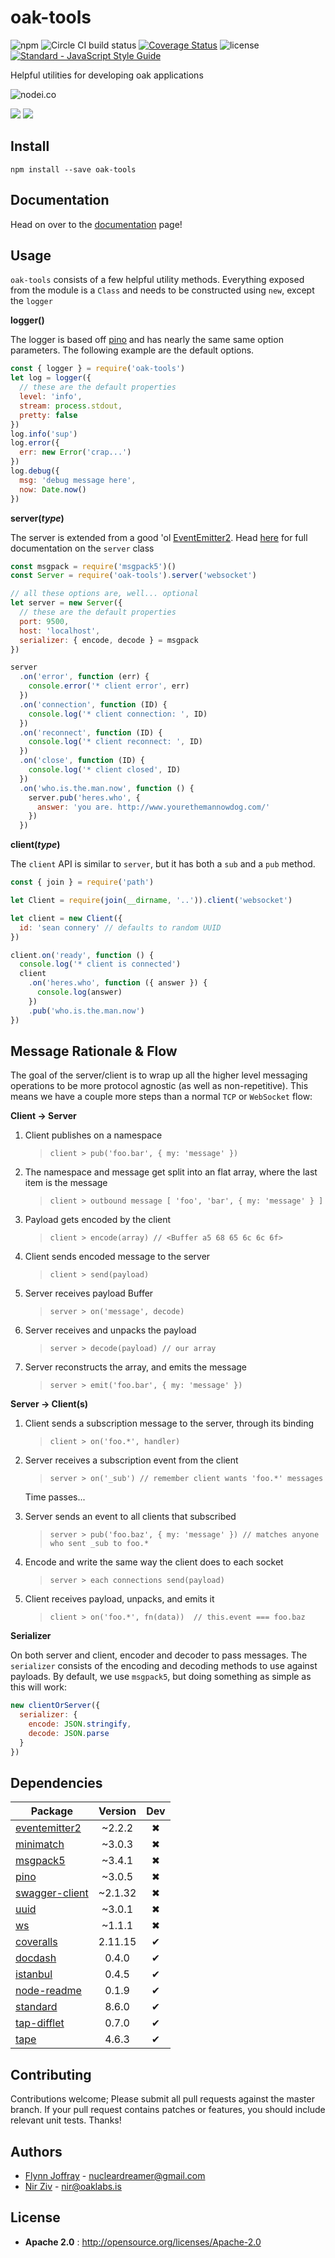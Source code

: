 # oak-tools

![npm](https://img.shields.io/npm/v/oak-tools.svg) ![Circle CI build status](https://circleci.com/gh/OakLabsInc/oak-tools.svg?style=svg) [![Coverage Status](https://coveralls.io/repos/github/OakLabsInc/oak-tools/badge.svg?branch=master)](https://coveralls.io/github/OakLabsInc/oak-tools?branch=master) ![license](https://img.shields.io/npm/l/oak-tools.svg) [![Standard - JavaScript Style Guide](https://img.shields.io/badge/code%20style-standard-green.svg)](http://standardjs.com/)

Helpful utilities for developing oak applications

![nodei.co](https://nodei.co/npm/oak-tools.png?downloads=true&downloadRank=true&stars=true)

![](https://david-dm.org/OakLabsInc/oak-tools/status.svg)
![](https://david-dm.org/OakLabsInc/oak-tools/dev-status.svg)

## Install

`npm install --save oak-tools`

## Documentation

Head on over to the [documentation](https://oaklabsinc.github.io/oak-tools/) page!

## Usage

`oak-tools` consists of a few helpful utility methods. Everything exposed from the module is a `Class` and needs to be constructed using `new`, except the `logger`

**logger()**

The logger is based off [pino](https://github.com/pinojs/pino) and has nearly the same same option parameters. The following example are the default options.

```javascript
const { logger } = require('oak-tools')
let log = logger({
  // these are the default properties
  level: 'info',
  stream: process.stdout,
  pretty: false
})
log.info('sup')
log.error({
  err: new Error('crap...')
})
log.debug({
  msg: 'debug message here',
  now: Date.now()
})

```

**server(_type_)**

The server is extended from a good 'ol [EventEmitter2](https://github.com/asyncly/EventEmitter2). Head [here](https://oaklabsinc.github.io/oak-tools/WebSocketServer.html) for full documentation on the `server` class

```javascript
const msgpack = require('msgpack5')()
const Server = require('oak-tools').server('websocket')

// all these options are, well... optional
let server = new Server({
  // these are the default properties
  port: 9500,
  host: 'localhost',
  serializer: { encode, decode } = msgpack
})

server
  .on('error', function (err) {
    console.error('* client error', err)
  })
  .on('connection', function (ID) {
    console.log('* client connection: ', ID)
  })
  .on('reconnect', function (ID) {
    console.log('* client reconnect: ', ID)
  })
  .on('close', function (ID) {
    console.log('* client closed', ID)
  })
  .on('who.is.the.man.now', function () {
    server.pub('heres.who', {
      answer: 'you are. http://www.yourethemannowdog.com/'
    })
  })
```

**client(_type_)**

The `client` API is similar to `server`, but it has both a `sub` and a `pub` method.

```javascript
const { join } = require('path')

let Client = require(join(__dirname, '..')).client('websocket')

let client = new Client({
  id: 'sean connery' // defaults to random UUID
})

client.on('ready', function () {
  console.log('* client is connected')
  client
    .on('heres.who', function ({ answer }) {
      console.log(answer)
    })
    .pub('who.is.the.man.now')
})
```

## Message Rationale & Flow

The goal of the server/client is to wrap up all the higher level messaging operations to be more protocol agnostic (as well as non-repetitive). This means we have a couple more steps than a normal `TCP` or `WebSocket` flow:

**Client -> Server**

1. Client publishes on a namespace
   > `client > pub('foo.bar', { my: 'message' })`

2. The namespace and message get split into an flat array, where the last item is the message
   > `client > outbound message [ 'foo', 'bar', { my: 'message' } ]`

3. Payload gets encoded by the client
   > `client > encode(array) // <Buffer a5 68 65 6c 6c 6f>`

4. Client sends encoded message to the server
   > `client > send(payload)`

5. Server receives payload Buffer
   > `server > on('message', decode)`

6. Server receives and unpacks the payload
   > `server > decode(payload) // our array`

7. Server reconstructs the array, and emits the message
   > `server > emit('foo.bar', { my: 'message' })`

**Server -> Client(s)**

1. Client sends a subscription message to the server, through its binding
   > `client > on('foo.*', handler)`

2. Server receives a subscription event from the client
   > `server > on('_sub') // remember client wants 'foo.*' messages`
  
   Time passes...

3. Server sends an event to all clients that subscribed
   > `server > pub('foo.baz', { my: 'message' }) // matches anyone who sent _sub to foo.*`

4. Encode and write the same way the client does to each socket
   > `server > each connections send(payload)`

5. Client receives payload, unpacks, and emits it
   > `client > on('foo.*', fn(data))  // this.event === foo.baz`

**Serializer**

On both server and client, encoder and decoder to pass messages. The `serializer` consists of the encoding and decoding methods to use against payloads.
By default, we use `msgpack5`, but doing something as simple as this will work:
```javascript
new clientOrServer({
  serializer: {
    encode: JSON.stringify,
    decode: JSON.parse
  }
})
```

## Dependencies

Package | Version | Dev
--- |:---:|:---:
[eventemitter2](https://www.npmjs.com/package/eventemitter2) | ~2.2.2 | ✖
[minimatch](https://www.npmjs.com/package/minimatch) | ~3.0.3 | ✖
[msgpack5](https://www.npmjs.com/package/msgpack5) | ~3.4.1 | ✖
[pino](https://www.npmjs.com/package/pino) | ~3.0.5 | ✖
[swagger-client](https://www.npmjs.com/package/swagger-client) | ~2.1.32 | ✖
[uuid](https://www.npmjs.com/package/uuid) | ~3.0.1 | ✖
[ws](https://www.npmjs.com/package/ws) | ~1.1.1 | ✖
[coveralls](https://www.npmjs.com/package/coveralls) | 2.11.15 | ✔
[docdash](https://www.npmjs.com/package/docdash) | 0.4.0 | ✔
[istanbul](https://www.npmjs.com/package/istanbul) | 0.4.5 | ✔
[node-readme](https://www.npmjs.com/package/node-readme) | 0.1.9 | ✔
[standard](https://www.npmjs.com/package/standard) | 8.6.0 | ✔
[tap-difflet](https://www.npmjs.com/package/tap-difflet) | 0.7.0 | ✔
[tape](https://www.npmjs.com/package/tape) | 4.6.3 | ✔


## Contributing

Contributions welcome; Please submit all pull requests against the master branch. If your pull request contains patches or features, you should include relevant unit tests. Thanks!

## Authors

- [Flynn Joffray](http://github.com/nucleardreamer) - <nucleardreamer@gmail.com>
- [Nir Ziv](http://github.com/nirziv) - <nir@oaklabs.is>

## License

 - **Apache 2.0** : http://opensource.org/licenses/Apache-2.0
